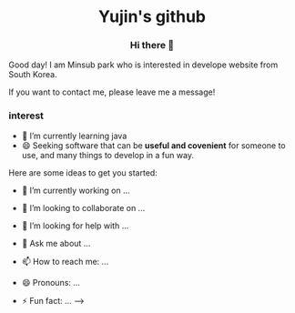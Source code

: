 <div align="center">   
        <h1>Yujin's github</h1>
        <h3>Hi there 👋</h3>
</div>

Good day! I am Minsub park who is interested in develope website from South Korea.

If you want to contact me, please leave me a message!


### interest
- 🌱 I’m currently learning java
- 😄 Seeking software that can be **useful and covenient** for someone to use, and many things to develop in a fun way.


Here are some ideas to get you started:

- 🔭 I’m currently working on ...

- 👯 I’m looking to collaborate on ...
- 🤔 I’m looking for help with ...
- 💬 Ask me about ...
- 📫 How to reach me: ...
- 😄 Pronouns: ...
- ⚡ Fun fact: ...
-->
